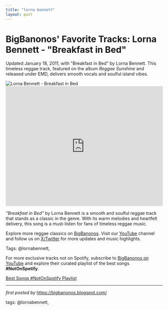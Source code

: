 ```yaml
---
title: "lorna bennett"
layout: post
---
```

<!-- Post Title -->
<h1 >BigBanonos' Favorite Tracks: Lorna Bennett - "Breakfast in Bed"</h1> <!-- Introductory Text -->
<p >Updated January 18, 2011, with "Breakfast in Bed" by Lorna Bennett. This timeless reggae track, featured on the album <em>Reggae Sunshine</em> and released under EMD, delivers smooth vocals and soulful island vibes.</p> <!-- Featured Image -->
<div > <img src="https://i1.sndcdn.com/artworks-000050057013-31g835-t500x500.jpg" alt="Lorna Bennett - Breakfast in Bed" />
</div> <!-- YouTube Video Embed -->
<div > <iframe width="100%" height="385" src="https://www.youtube.com/embed/jG8ciJDDH9Y" title="Lorna Bennet Breakfast in bed" frameborder="0" allow="accelerometer; autoplay; clipboard-write; encrypted-media; gyroscope; picture-in-picture; web-share" referrerpolicy="strict-origin-when-cross-origin" allowfullscreen></iframe>
</div> <!-- Song Information -->
<div > <p><em>"Breakfast in Bed"</em> by Lorna Bennett is a smooth and soulful reggae track that stands as a classic in the genre. With its warm melodies and heartfelt delivery, this song is a must-listen for fans of timeless reggae music.</p>
</div> <!-- Footer Links -->
<div > <p>Explore more reggae classics on <a href="https://bigbanonos.blogspot.com/" target="_blank">BigBanonos</a>. Visit our <a href="https://www.youtube.com/@BigBanonos" target="_blank">YouTube</a> channel and follow us on <a href="https://x.com/bigbanonos" target="_blank">X/Twitter</a> for more updates and music highlights.</p>
</div> <!-- Tags -->
<p >Tags: @lornabennett,</p>


<!--Subscribe and Playlist Links-->
<div>
    <p>For more exclusive tracks not on Spotify, subscribe to <a href="https://www.youtube.com/@BigBanonos" target="_blank">BigBanonos on YouTube</a> and explore their curated playlist of the best songs <strong>#NotOnSpotify</strong>.</p>
    <p><a href="https://www.youtube.com/playlist?list=PLtuNtuTatqI0kFahUCbtbfenC_ET5O_tr" target="_blank">Best Songs #NotOnSpotify Playlist<br /></a></p></div>

<hr />

<p><em>first posted by</em> <a href="https://bigbanonos.blogspot.com/" rel="noopener" target="_new">https://bigbanonos.blogspot.com/</a></p>

<p>tags: @lornabennett,</p>
